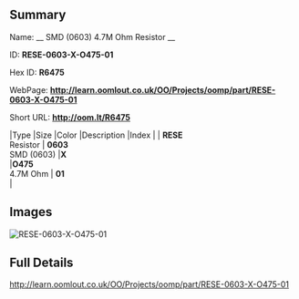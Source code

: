 

## Summary
 
Name: __ SMD (0603) 4.7M Ohm Resistor __

ID: __RESE-0603-X-O475-01__

Hex ID: __R6475__

WebPage: __http://learn.oomlout.co.uk/OO/Projects/oomp/part/RESE-0603-X-O475-01__

Short URL: __http://oom.lt/R6475__


|Type   |Size   |Color   |Description   |Index   |
| __RESE__ <br>Resistor  | __0603__<br>SMD (0603)   |__X__<br>    |__O475__<br>4.7M Ohm    | __01__<br>  |


## Images
![RESE-0603-X-O475-01](http://oomlout.com/oomp-gen/parts/RESE-0603-X-O475-01/RESE-0603-X-O475-01_420.jpg)

## Full Details

 http://learn.oomlout.co.uk/OO/Projects/oomp/part/RESE-0603-X-O475-01

